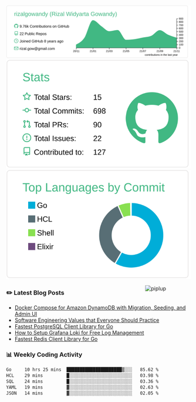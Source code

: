 ![profile-details](profile-summary-card-output/vue/0-profile-details.svg)
![stats](profile-summary-card-output/vue/3-stats.svg)
![most-commit-language](profile-summary-card-output/vue/2-most-commit-language.svg)

<img alt="piplup" align="right" width="125px" src="https://media.giphy.com/media/w6YCfXHS6QZjeHlVpI/giphy.gif">

### :pencil2: Latest Blog Posts
<!-- BLOG-POST-LIST:START -->
- [Docker Compose for Amazon DynamoDB with Migration, Seeding, and Admin UI](https://medium.com/geekculture/docker-compose-for-amazon-dynamodb-with-migration-seeding-and-admin-ui-db11a348cc6a?source=rss-5763b0f1aba6------2)
- [Software Engineering Values that Everyone Should Practice](https://levelup.gitconnected.com/software-engineering-values-that-everyone-should-practice-c980d00cd103?source=rss-5763b0f1aba6------2)
- [Fastest PostgreSQL Client Library for Go](https://levelup.gitconnected.com/fastest-postgresql-client-library-for-go-579fa97909fb?source=rss-5763b0f1aba6------2)
- [How to Setup Grafana Loki for Free Log Management](https://levelup.gitconnected.com/how-to-setup-grafana-loki-for-free-log-management-ceb60558503c?source=rss-5763b0f1aba6------2)
- [Fastest Redis Client Library for Go](https://levelup.gitconnected.com/fastest-redis-client-library-for-go-7993f618f5ab?source=rss-5763b0f1aba6------2)
<!-- BLOG-POST-LIST:END -->

### 📊 Weekly Coding Activity
<!--START_SECTION:waka-->
```text
Go     10 hrs 25 mins  █████████████████████▒░░░   85.62 % 
HCL    29 mins         █░░░░░░░░░░░░░░░░░░░░░░░░   03.98 % 
SQL    24 mins         █░░░░░░░░░░░░░░░░░░░░░░░░   03.36 % 
YAML   19 mins         ▓░░░░░░░░░░░░░░░░░░░░░░░░   02.63 % 
JSON   14 mins         ▓░░░░░░░░░░░░░░░░░░░░░░░░   02.05 % 
```
<!--END_SECTION:waka-->
